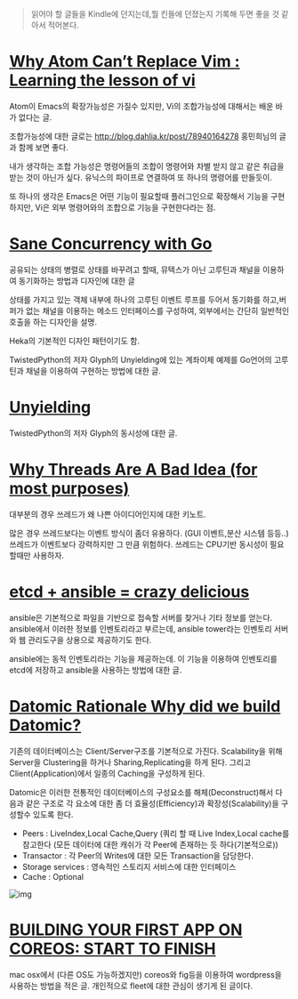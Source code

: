 <!-- Title: Send-to-kindle 2014-03 -->
<!-- Tags: send-to-kindle,golang,devops,concurrency,datomic -->

> 읽어야 할 글들을 Kindle에 던지는데,뭘 킨들에 던졌는지 기록해 두면 좋을 것 같아서 적어본다. 

# [Why Atom Can’t Replace Vim : Learning the lesson of vi](https://medium.com/p/433852f4b4d1)

Atom이 Emacs의 확장가능성은 가질수 있지만, Vi의 조합가능성에 대해서는 배운 바가 없다는 글. 

조합가능성에 대한 글로는 
http://blog.dahlia.kr/post/78940164278 홍민희님의 글과 함께 보면 좋다.

내가 생각하는 조합 가능성은  명령어들의 조합이 명령어와 차별 받지 않고 같은 취급을 받는 것이 아닌가 싶다. 유닉스의 파이프로 연결하여 또 하나의 명령어를 만들듯이.  

또 하나의 생각은 Emacs은 어떤 기능이 필요할때 플러그인으로 확장해서 기능을 구현하지만, Vi은 외부 명령어와의 조합으로 기능을 구현한다라는 점. 

# [Sane Concurrency with Go](https://www.readability.com/articles/mmtzoqbu)

공유되는 상태의 병렬로 상태를 바꾸려고 할때, 뮤텍스가 아닌 고루틴과 채널을 이용하여 동기화하는 방법과 디자인에 대한 글 

상태를 가지고 있는 객체 내부에 하나의 고루틴  이벤트 루프를 두어서 동기화를 하고,버퍼가 없는 채널을 이용하는 메소드 인터페이스를 구성하여, 외부에서는 간단히  일반적인 호출을 하는 디자인을 설명.

Heka의 기본적인 디자인 패턴이기도 함.

TwistedPython의 저자 Glyph의 Unyielding에 있는 계좌이체 예제를 Go언어의 고루틴과 채널을 이용하여 구현하는 방법에 대한 글. 

# [Unyielding](https://glyph.twistedmatrix.com/2014/02/unyielding.html)

TwistedPython의 저자 Glyph의 동시성에 대한 글. 

#  [Why Threads Are A Bad Idea (for most purposes)](http://www.stanford.edu/~ouster/cgi-bin/papers/threads.pdf)

대부분의 경우 쓰레드가 왜 나쁜 아이디어인지에 대한 키노트.

많은 경우 쓰레드보다는 이벤트 방식이 좀더 유용하다. (GUI 이벤트,분산 시스템 등등..)
쓰레드가 이벤트보다 강력하지만 그 만큼 위험하다.
쓰레드는 CPU기반 동시성이 필요할때만 사용하자.

# [etcd + ansible = crazy delicious](http://www.unicornclouds.com/blog_posts/etcd_ansible_integration)

ansible은 기본적으로 파일을 기반으로 접속할 서버를 찾거나 기타 정보를 얻는다. 
ansible에서 이러한 정보를 인벤토리라고 부르는데, ansible tower라는 인벤토리 서버와 웹 관리도구을 상용으로 제공하기도 한다. 

ansible에는 동적 인벤토리라는 기능을 제공하는데. 이 기능을 이용하여 인벤토리를 etcd에 저장하고 ansible을 사용하는 방법에 대한 글.

# [Datomic Rationale Why did we build Datomic?](http://www.datomic.com/rationale.html)

기존의 데이터베이스는 Client/Server구조를 기본적으로 가진다. Scalability을 위해 Server을 Clustering을 하거나 Sharing,Replicating을 하게 된다. 
그리고 Client(Application)에서 일종의 Caching을 구성하게 된다. 

Datomic은 이러한 전통적인 데이터베이스의 구성요소를 해체(Deconstruct)해서 다음과 같은 구조로 각 요소에 대한 좀 더  효율성(Efficiency)과 확장성(Scalability)을 구성할수 있도록 한다.

- Peers : LiveIndex,Local Cache,Query (쿼리 할 때 Live Index,Local cache를 참고한다 (모든 데이터에 대한 캐쉬가 각 Peer에 존재하는 듯 하다(기본적으로)) 
- Transactor : 각 Peer의 Writes에 대한 모든 Transaction을 담당한다.
- Storage services : 영속적인 스토리지 서비스에 대한 인터페이스 
- Cache : Optional

![img](http://www.datomic.com/uploads/3/5/9/7/3597326/119999_orig.jpg)


# [BUILDING YOUR FIRST APP ON COREOS: START TO FINISH](http://www.centurylinklabs.com/building-your-first-app-on-coreos/)

mac osx에서 (다른 OS도 가능하겠지만) coreos와 fig등을 이용하여 wordpress을 사용하는 방법을 적은 글. 
개인적으로 fleet에 대한 관심이 생기게 된 글이다.
